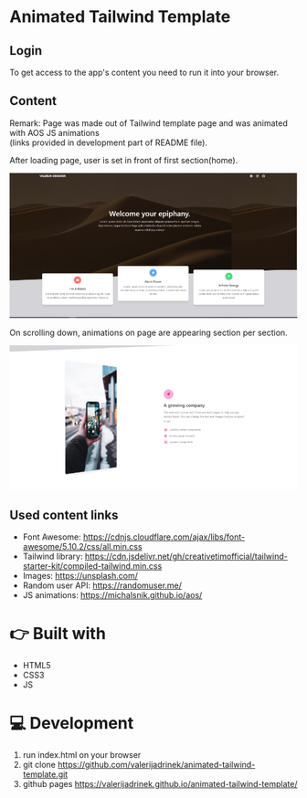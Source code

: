 # Animated Tailwind Template

## Login

To get access to the app's content you need to run it into your browser.




## Content

Remark: Page was made out of Tailwind template page and was animated with AOS JS animations<br>(links provided in development part of README file).

After loading page, user is set in front of first section(home).


![home page](./assets/home-page.png "home page")


On scrolling down, animations on page are appearing section per section. 

![flip and fade-in](./assets/flip%20animation.png "flip and fade-in")



## Used content links
* Font Awesome: https://cdnjs.cloudflare.com/ajax/libs/font-awesome/5.10.2/css/all.min.css
* Tailwind library: https://cdn.jsdelivr.net/gh/creativetimofficial/tailwind-starter-kit/compiled-tailwind.min.css
* Images: https://unsplash.com/
* Random user API: https://randomuser.me/
* JS animations: https://michalsnik.github.io/aos/


# 👉 Built with
* HTML5
* CSS3
* JS

# 💻 Development
1. run index.html on your browser
2. git clone https://github.com/valerijadrinek/animated-tailwind-template.git
3. github pages https://valerijadrinek.github.io/animated-tailwind-template/
